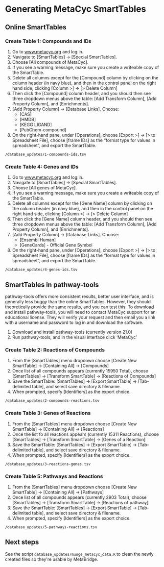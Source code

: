 Generating MetaCyc SmartTables
================

## Online SmartTables

### Create Table 1: Compounds and IDs

1.  Go to www.metacyc.org and log in.
2.  Navigate to \[SmartTables\] -\> \[Special SmartTables\].
3.  Choose \[All compounds of MetaCyc\].
4.  If you see a warning message, make sure you create a writeable copy
    of the SmartTable.
5.  Delete all columns except for the \[Compound\] column by clicking on
    the column header (in navy blue), and then in the control panel on
    the right hand side, clicking \[Column \>\] -\> \[\> Delete Column\]
6.  Then click the \[Compound\] column header, and you should then see
    three dropdown menus above the table: \[Add Transform Column\],
    \[Add Property Column\], and \[Enrichments\].
7.  \[Add Property Column\] -\> \[Database Links\]. Choose:
      - \[CAS\]
      - \[HMDB\]
      - \[KEGG LIGAND\]
      - \[PubChem-compound\]
8.  On the right-hand pane, under \[Operations\], choose \[Export \>\]
    -\> \[\> to Spreadsheet File\], choose \[frame IDs\] as the “format
    type for values in spreadsheet”, and export the SmartTable.

<!-- end list -->

    /database_updates/1-compounds-ids.tsv

### Create Table 4: Genes and IDs

1.  Go to www.metacyc.org and log in.
2.  Navigate to \[SmartTables\] -\> \[Special SmartTables\].
3.  Choose \[All genes of MetaCyc\].
4.  If you see a warning message, make sure you create a writeable copy
    of the SmartTable.
5.  Delete all columns except for the \[Gene Name\] column by clicking
    on the column header (in navy blue), and then in the control panel
    on the right hand side, clicking \[Column \>\] -\> \[\> Delete
    Column\]
6.  Then click the \[Gene Name\] column header, and you should then see
    three dropdown menus above the table: \[Add Transform Column\],
    \[Add Property Column\], and \[Enrichments\].
7.  \[Add Property Column\] -\> \[Database Links\]. Choose:
      - \[Ensembl Human\]
      - \[GeneCards\] - Official Gene Symbol
8.  On the right-hand pane, under \[Operations\], choose \[Export \>\]
    -\> \[\> to Spreadsheet File\], choose \[frame IDs\] as the “format
    type for values in spreadsheet”, and export the SmartTable.

<!-- end list -->

    /database_updates/4-genes-ids.tsv

## SmartTables in pathway-tools

pathway-tools offers more consistent results, better user interface, and
is generally less buggy than the online SmartTables. However, they
should theoretically provide the same results, and you can test this. To
download and install pathway-tools, you will need to contact MetaCyc
support for an educational license. They will verify your request and
then email you a link with a username and password to log in and
download the software.

1.  Download and install pathway-tools (currently version 21.0)
2.  Run pathway-tools, and in the visual interface click ‘MetaCyc’

### Create Table 2: Reactions of Compounds

1.  From the \[SmartTables\] menu dropdown choose \[Create New
    SmartTable\] -\> \[Containing All\] -\> \[Compounds\]
2.  Once list of all compounds appears (currently 15950 Total), choose
    \[SmartTables\] -\> \[Transform SmartTable\] -\> \[Reactions of
    Compounds\]
3.  Save the SmartTable: \[SmartTables\] -\> \[Export SmartTable\] -\>
    \[Tab-delimited table\], and select save directory & filename.
4.  When prompted, specify \[Identifiers\] as the export choice.

<!-- end list -->

    /database_updates/2-compounds-reactions.tsv

### Create Table 3: Genes of Reactions

1.  From the \[SmartTables\] menu dropdown choose \[Create New
    SmartTable\] -\> \[Containing All\] -\> \[Reactions\]
2.  Once the list fo all reactions appears (currently 15311 Reactions),
    choose \[SmartTables\] -\> \[Transform SmartTable\] -\> \[Genes of a
    Reaction\]
3.  Save the SmartTable: \[SmartTables\] -\> \[Export SmartTable\] -\>
    \[Tab-delimited table\], and select save directory & filename.
4.  When prompted, specify \[Identifiers\] as the export choice.

<!-- end list -->

    /database_updates/3-reactions-genes.tsv

### Create Table 5: Pathways and Reactions

1.  From the \[SmartTables\] menu dropdown choose \[Create New
    SmartTable\] -\> \[Containing All\] -\> \[Pathways\]
2.  Once list of all compounds appears (currently 2903 Total), choose
    \[SmartTables\] -\> \[Transform SmartTable\] -\> \[Reactions of
    pathway\]
3.  Save the SmartTable: \[SmartTables\] -\> \[Export SmartTable\] -\>
    \[Tab-delimited table\], and select save directory & filename.
4.  When prompted, specify \[Identifiers\] as the export choice.

<!-- end list -->

    /database_updates/5-pathways-reactions.tsv

## Next steps
See the script `database_updates/munge_metacyc_data.R` to clean the newly
created files so they're usable by MetaBridge.
